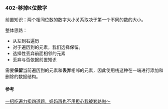 ### 402-移掉K位数字

前置知识：两个相同位数的数字大小关系取决于第一个不同的数的大小。

整体思路：

- 从左到右遍历
- 对于遍历到的元素，我们选择保留。
- 选择性丢弃前面相邻的元素
- 丢弃与否依据前置知识

需要**保留**当前遍历到的元素和**丢弃**相邻的元素，因此使用栈这种在一端进行添加和删除的数据结构。

#### 参考

[一招吃遍力扣四道题，妈妈再也不用担心我被套路啦～](https://leetcode-cn.com/problems/remove-k-digits/solution/yi-zhao-chi-bian-li-kou-si-dao-ti-ma-ma-zai-ye-b-5/)